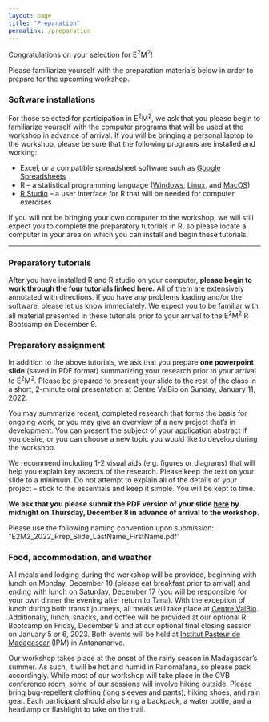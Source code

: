 ```yaml
---
layout: page
title: "Preparation"
permalink: /preparation
---
```

Congratulations on your selection for E<sup>2</sup>M<sup>2</sup>!

Please familiarize yourself with the preparation materials below in order to prepare for the upcoming workshop.

### Software installations

For those selected for participation in E<sup>2</sup>M<sup>2</sup>, we ask that you please begin to familiarize yourself with the computer programs that will be used at the workshop in advance of arrival. If you will be bringing a personal laptop to the workshop, please be sure that the following programs are installed and working:

* Excel, or a compatible spreadsheet software such as [Google Spreadsheets](https://docs.google.com/spreadsheets/u/0/)
* R – a statistical programming language ([Windows](https://cran.r-project.org/bin/windows/base/), [Linux](https://cran.r-project.org/bin/linux/), and [MacOS](https://cran.r-project.org/bin/macosx/))
* [R Studio](https://www.rstudio.com/products/rstudio/download/) – a user interface for R that will be needed for computer exercises

If you will not be bringing your own computer to the workshop, we will still expect you to complete the preparatory tutorials in R, so please locate a computer in your area on which you can install and begin these tutorials.

---

### Preparatory tutorials

After you have installed R and R studio on your computer, **please begin to work through the [four tutorials](https://coding4conservation.org/assets/tutorials/R_tutorials.zip) linked here.** All of them are extensively annotated with directions. If you have any problems loading and/or the software, please let us know immediately. We expect you to be familiar with all material presented in these tutorials prior to your arrival to the E<sup>2</sup>M<sup>2</sup> R Bootcamp on December 9.

### Preparatory assignment

In addition to the above tutorials, we ask that you prepare **one powerpoint slide** (saved in PDF format) summarizing your research prior to your arrival to E<sup>2</sup>M<sup>2</sup>. Please be prepared to present your slide to the rest of the class in a short, 2-minute oral presentation at Centre ValBio on Sunday, January 11, 2022.

You may summarize recent, completed research that forms the basis for ongoing work, or you may give an overview of a new project that’s in development. You can present the subject of your application abstract if you desire, or you can choose a new topic you would like to develop during the workshop.

We recommend including 1-2 visual aids (e.g. figures or diagrams) that will help you explain key aspects of the research. Please keep the text on your slide to a minimum. Do not attempt to explain all of the details of your project – stick to the essentials and keep it simple. You will be kept to time.

**We ask that you please submit the PDF version of your slide [here](https://airtable.com/shrSK0HeD6HUKembm) by midnight on Thursday, December 8 in advance of arrival to the workshop.**

Please use the following naming convention upon submission: "E2M2_2022_Prep_Slide_LastName_FirstName.pdf"

### Food, accommodation, and weather

All meals and lodging during the workshop will be provided, beginning with lunch on Monday, December 10 (please eat breakfast prior to arrival) and ending with lunch on Saturday, December 17 (you will be responsible for your own dinner the evening after return to Tana). With the exception of lunch during both transit journeys, all meals will take place at [Centre ValBio](https://www.stonybrook.edu/commcms/centre-valbio/). Additionally, lunch, snacks, and coffee will be provided at our optional R Bootcamp on Friday, December 9 and at our optional final closing session on January 5 or 6, 2023. Both events will be held at [Institut Pasteur de Madagascar](https://www.pasteur.mg/) (IPM) in Antananarivo. 

Our workshop takes place at the onset of the rainy season in Madagascar’s summer. As such, it will be hot and humid in Ranomafana, so please pack accordingly. While most of our workshop will take place in the CVB conference room, some of our sessions will involve hiking outside. Please bring bug-repellent clothing (long sleeves and pants), hiking shoes, and rain gear. Each participant should also bring a backpack, a water bottle, and a headlamp or flashlight to take on the trail.
